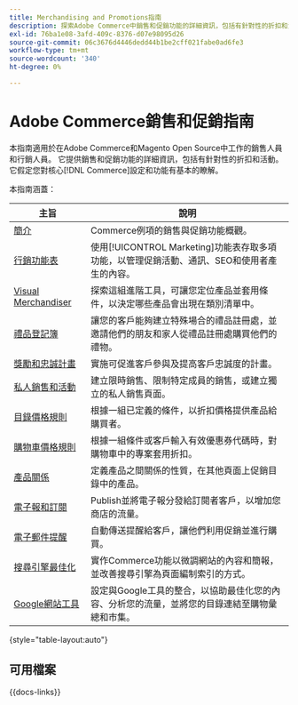```yaml
---
title: Merchandising and Promotions指南
description: 探索Adobe Commerce中銷售和促銷功能的詳細資訊，包括有針對性的折扣和活動。
exl-id: 76ba1e08-3afd-409c-8376-d07e98095d26
source-git-commit: 06c3676d4446dedd44b1be2cff021fabe0ad6fe3
workflow-type: tm+mt
source-wordcount: '340'
ht-degree: 0%

---
```


# Adobe Commerce銷售和促銷指南

本指南適用於在Adobe Commerce和Magento Open Source中工作的銷售人員和行銷人員。 它提供銷售和促銷功能的詳細資訊，包括有針對性的折扣和活動。 它假定您對核心[!DNL Commerce]設定和功能有基本的瞭解。

本指南涵蓋：

| 主旨 | 說明 |
| ------- | ----------- |
| [簡介](introduction.md) | Commerce例項的銷售與促銷功能概觀。 |
| [行銷功能表](marketing-menu.md) | 使用[!UICONTROL Marketing]功能表存取多項功能，以管理促銷活動、通訊、SEO和使用者產生的內容。 |
| [Visual Merchandiser](visual-merchandiser.md) | 探索這組進階工具，可讓您定位產品並套用條件，以決定哪些產品會出現在類別清單中。 |
| [禮品登記簿](gift-registries.md) | 讓您的客戶能夠建立特殊場合的禮品註冊處，並邀請他們的朋友和家人從禮品註冊處購買他們的禮物。 |
| [獎勵和忠誠計畫](rewards-loyalty.md) | 實施可促進客戶參與及提高客戶忠誠度的計畫。 |
| [私人銷售和活動](events-private-sales.md) | 建立限時銷售、限制特定成員的銷售，或建立獨立的私人銷售頁面。 |
| [目錄價格規則](price-rules-catalog.md) | 根據一組已定義的條件，以折扣價格提供產品給購買者。 |
| [購物車價格規則](price-rules-cart.md) | 根據一組條件或客戶輸入有效優惠券代碼時，對購物車中的專案套用折扣。 |
| [產品關係](product-relationships.md) | 定義產品之間關係的性質，在其他頁面上促銷目錄中的產品。 |
| [電子報和訂閱](newsletters.md) | Publish並將電子報分發給訂閱者客戶，以增加您商店的流量。 |
| [電子郵件提醒](email-reminder-rules.md) | 自動傳送提醒給客戶，讓他們利用促銷並進行購買。 |
| [搜尋引擎最佳化](seo-overview.md) | 實作Commerce功能以微調網站的內容和簡報，並改善搜尋引擎為頁面編制索引的方式。 |
| [Google網站工具](google-tools.md) | 設定與Google工具的整合，以協助最佳化您的內容、分析您的流量，並將您的目錄連結至購物彙總和市集。 |

{style="table-layout:auto"}

## 可用檔案

{{docs-links}}
